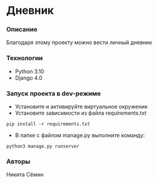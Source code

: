 # Дневник
### Описание
Благодаря этому проекту можно вести личный дневник
### Технологии
- Python 3.10
- Django 4.0
### Запуск проекта в dev-режиме
- Установите и активируйте виртуальное окружение
- Установите зависимости из файла requirements.txt
```
pip install -r requirements.txt
``` 
- В папке с файлом manage.py выполните команду:
```
python3 manage.py runserver
```
### Авторы
Никита Сёмин
